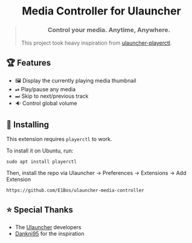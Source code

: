 <h1 align="center">
    Media Controller for Ulauncher
</h1>
<blockquote align="center">
    <h3>
    Control your media. Anytime, Anywhere.
    </h3>
    <p align="left">
        This project took heavy inspiration from 
        <a href="https://github.com/Dankni95/ulauncher-playerctl">
            ulauncher-playerctl</a>.
    </p>
</blockquote>

## 🏆 Features
- 🖼 Display the currently playing media thumbnail
- ⏯ Play/pause any media
- ⏭ Skip to next/previous track
- 🔉 Control global volume

## 🐧 Installing

This extension requires `playerctl` to work.

To install it on Ubuntu, run:
```
sudo apt install playerctl
```


Then, install the repo via Ulauncher $\rightarrow$ Preferences $\rightarrow$ Extensions $\rightarrow$ Add Extension

```
https://github.com/E1Bos/ulauncher-media-controller
```

## ⭐ Special Thanks
- The [Ulauncher](https://ulauncher.io) developers 
- [Dankni95](https://github.com/Dankni95/ulauncher-playerctl) for the inspiration